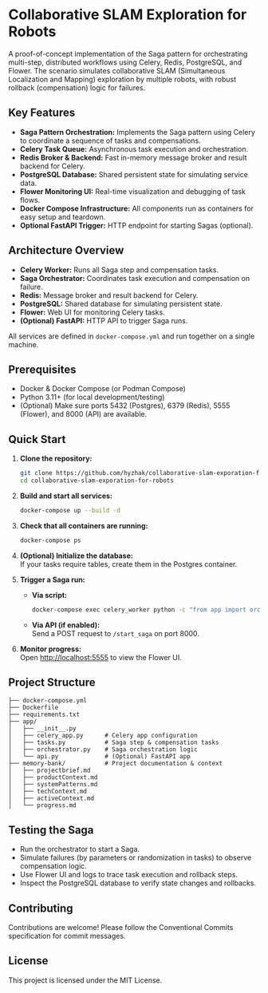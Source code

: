 # Collaborative SLAM Exploration for Robots

A proof-of-concept implementation of the Saga pattern for orchestrating multi-step, distributed workflows using Celery, Redis, PostgreSQL, and Flower. The scenario simulates collaborative SLAM (Simultaneous Localization and Mapping) exploration by multiple robots, with robust rollback (compensation) logic for failures.

## Key Features

- **Saga Pattern Orchestration:** Implements the Saga pattern using Celery to coordinate a sequence of tasks and compensations.
- **Celery Task Queue:** Asynchronous task execution and orchestration.
- **Redis Broker & Backend:** Fast in-memory message broker and result backend for Celery.
- **PostgreSQL Database:** Shared persistent state for simulating service data.
- **Flower Monitoring UI:** Real-time visualization and debugging of task flows.
- **Docker Compose Infrastructure:** All components run as containers for easy setup and teardown.
- **Optional FastAPI Trigger:** HTTP endpoint for starting Sagas (optional).

## Architecture Overview

- **Celery Worker:** Runs all Saga step and compensation tasks.
- **Saga Orchestrator:** Coordinates task execution and compensation on failure.
- **Redis:** Message broker and result backend for Celery.
- **PostgreSQL:** Shared database for simulating persistent state.
- **Flower:** Web UI for monitoring Celery tasks.
- **(Optional) FastAPI:** HTTP API to trigger Saga runs.

All services are defined in `docker-compose.yml` and run together on a single machine.

## Prerequisites

- Docker & Docker Compose (or Podman Compose)
- Python 3.11+ (for local development/testing)
- (Optional) Make sure ports 5432 (Postgres), 6379 (Redis), 5555 (Flower), and 8000 (API) are available.

## Quick Start

1. **Clone the repository:**

   ```bash
   git clone https://github.com/hyzhak/collaborative-slam-exporation-for-robots.git
   cd collaborative-slam-exporation-for-robots
   ```

2. **Build and start all services:**

   ```bash
   docker-compose up --build -d
   ```

3. **Check that all containers are running:**

   ```bash
   docker-compose ps
   ```

4. **(Optional) Initialize the database:**  
   If your tasks require tables, create them in the Postgres container.

5. **Trigger a Saga run:**
   - **Via script:**  

     ```bash
     docker-compose exec celery_worker python -c "from app import orchestrator; orchestrator.run_saga(2, 'ZoneA')"
     ```

   - **Via API (if enabled):**  
     Send a POST request to `/start_saga` on port 8000.

6. **Monitor progress:**  
   Open [http://localhost:5555](http://localhost:5555) to view the Flower UI.

## Project Structure

```
├── docker-compose.yml
├── Dockerfile
├── requirements.txt
├── app/
│   ├── __init__.py
│   ├── celery_app.py      # Celery app configuration
│   ├── tasks.py           # Saga step & compensation tasks
│   ├── orchestrator.py    # Saga orchestration logic
│   └── api.py             # (Optional) FastAPI app
├── memory-bank/           # Project documentation & context
│   ├── projectbrief.md
│   ├── productContext.md
│   ├── systemPatterns.md
│   ├── techContext.md
│   ├── activeContext.md
│   └── progress.md
```

## Testing the Saga

- Run the orchestrator to start a Saga.
- Simulate failures (by parameters or randomization in tasks) to observe compensation logic.
- Use Flower UI and logs to trace task execution and rollback steps.
- Inspect the PostgreSQL database to verify state changes and rollbacks.

## Contributing

Contributions are welcome! Please follow the Conventional Commits specification for commit messages.

## License

This project is licensed under the MIT License.
